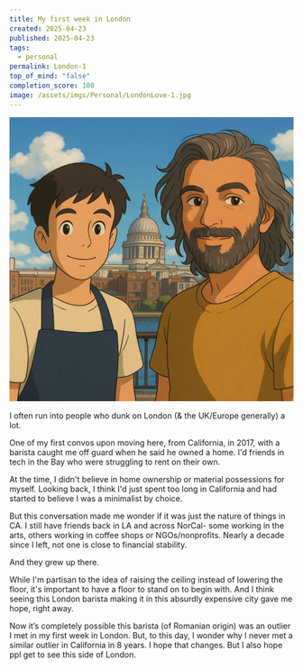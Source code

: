 ```yaml
---
title: My first week in London
created: 2025-04-23
published: 2025-04-23
tags:
  - personal
permalink: London-1
top_of_mind: "false"
completion_score: 100
image: /assets/imgs/Personal/LondonLove-1.jpg
---
```

![](assets/imgs/Personal/LondonLove-1.png)

I often run into people who dunk on London (& the UK/Europe generally) a lot.

One of my first convos upon moving here, from California, in 2017, with a barista caught me off guard when he said he owned a home. I'd friends in tech in the Bay who were struggling to rent on their own.

At the time, I didn't believe in home ownership or material possessions for myself. Looking back, I think I'd just spent too long in California and had started to believe I was a minimalist by choice.

But this conversation made me wonder if it was just the nature of things in CA. I still have friends back in LA and across NorCal- some working in the arts, others working in coffee shops or NGOs/nonprofits. Nearly a decade since I left, not one is close to financial stability.

And they grew up there.

While I'm partisan to the idea of raising the ceiling instead of lowering the floor, it's important to have a floor to stand on to begin with. And I think seeing this London barista making it in this absurdly expensive city gave me hope, right away.

Now it’s completely possible this barista (of Romanian origin) was an outlier I met in my first week in London. But, to this day, I wonder why I never met a similar outlier in California in 8 years. I hope that changes. But I also hope ppl get to see this side of London.